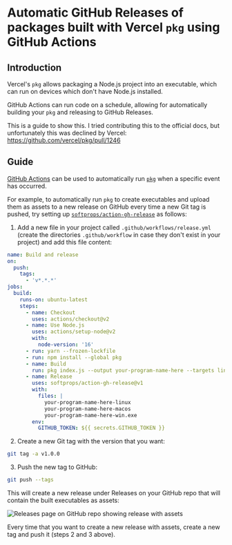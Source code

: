 # Automatic GitHub Releases of packages built with Vercel `pkg` using GitHub Actions

## Introduction

Vercel's `pkg` allows packaging a Node.js project into an executable, which can run on devices which don't have Node.js installed.

GitHub Actions can run code on a schedule, allowing for automatically building your `pkg` and releasing to GitHub Releases.

This is a guide to show this. I tried contributing this to the official docs, but unfortunately this was declined by Vercel: https://github.com/vercel/pkg/pull/1246

## Guide

[GitHub Actions](https://docs.github.com/en/actions) can be used to automatically run [`pkg`](https://github.com/vercel/pkg) when a specific event has occurred.

For example, to automatically run `pkg` to create executables and upload them as assets to a new release on GitHub every time a new Git tag is pushed, try setting up [`softprops/action-gh-release`](https://github.com/softprops/action-gh-release) as follows:

1. Add a new file in your project called `.github/workflows/release.yml` (create the directories `.github/workflow` in case they don't exist in your project) and add this file content:

```yaml
name: Build and release
on:
  push:
    tags:
      - 'v*.*.*'
jobs:
  build:
    runs-on: ubuntu-latest
    steps:
      - name: Checkout
        uses: actions/checkout@v2
      - name: Use Node.js
        uses: actions/setup-node@v2
        with:
          node-version: '16'
      - run: yarn --frozen-lockfile
      - run: npm install --global pkg
      - name: Build
        run: pkg index.js --output your-program-name-here --targets linux,macos,win
      - name: Release
        uses: softprops/action-gh-release@v1
        with:
          files: |
            your-program-name-here-linux
            your-program-name-here-macos
            your-program-name-here-win.exe
        env:
          GITHUB_TOKEN: ${{ secrets.GITHUB_TOKEN }}
```

2. Create a new Git tag with the version that you want:

```bash
git tag -a v1.0.0
```

3. Push the new tag to GitHub:

```bash
git push --tags
```

This will create a new release under Releases on your GitHub repo that will contain the built executables as assets:

![Releases page on GitHub repo showing release with assets](https://user-images.githubusercontent.com/1935696/124388004-fe2bcb00-dce0-11eb-9701-78f06b31b23f.png)

Every time that you want to create a new release with assets, create a new tag and push it (steps 2 and 3 above).
